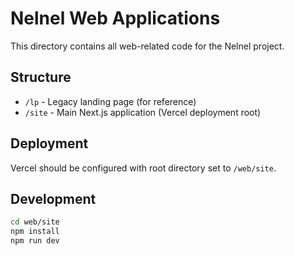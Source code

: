 # Nelnel Web Applications

This directory contains all web-related code for the Nelnel project.

## Structure

- `/lp` - Legacy landing page (for reference)
- `/site` - Main Next.js application (Vercel deployment root)

## Deployment

Vercel should be configured with root directory set to `/web/site`.

## Development

```bash
cd web/site
npm install
npm run dev
```